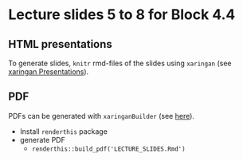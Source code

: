 # Lecture slides 5 to 8 for Block 4.4


## HTML presentations

To generate slides, `knitr` rmd-files of the slides using `xaringan` (see [xaringan Presentations](https://bookdown.org/yihui/rmarkdown/xaringan.html)).


## PDF

PDFs can be generated with `xaringanBuilder` (see [here](https://jhelvy.github.io/xaringanBuilder/)).

* Install `renderthis` package
* generate PDF
  * `renderthis::build_pdf('LECTURE_SLIDES.Rmd')`

